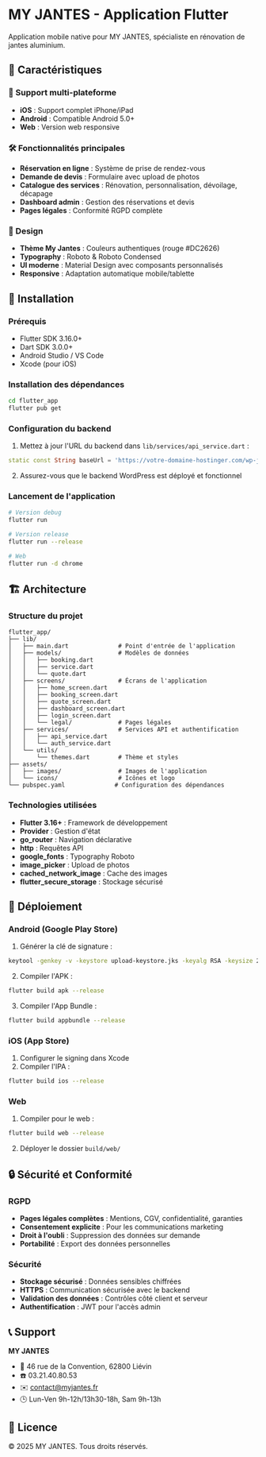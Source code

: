 # MY JANTES - Application Flutter

Application mobile native pour MY JANTES, spécialiste en rénovation de jantes aluminium.

## 🚀 Caractéristiques

### 📱 Support multi-plateforme
- **iOS** : Support complet iPhone/iPad
- **Android** : Compatible Android 5.0+
- **Web** : Version web responsive

### 🛠️ Fonctionnalités principales
- **Réservation en ligne** : Système de prise de rendez-vous
- **Demande de devis** : Formulaire avec upload de photos
- **Catalogue des services** : Rénovation, personnalisation, dévoilage, décapage
- **Dashboard admin** : Gestion des réservations et devis
- **Pages légales** : Conformité RGPD complète

### 🎨 Design
- **Thème My Jantes** : Couleurs authentiques (rouge #DC2626)
- **Typography** : Roboto & Roboto Condensed
- **UI moderne** : Material Design avec composants personnalisés
- **Responsive** : Adaptation automatique mobile/tablette

## 🔧 Installation

### Prérequis
- Flutter SDK 3.16.0+
- Dart SDK 3.0.0+
- Android Studio / VS Code
- Xcode (pour iOS)

### Installation des dépendances
```bash
cd flutter_app
flutter pub get
```

### Configuration du backend
1. Mettez à jour l'URL du backend dans `lib/services/api_service.dart` :
```dart
static const String baseUrl = 'https://votre-domaine-hostinger.com/wp-json/myjantes/v1';
```

2. Assurez-vous que le backend WordPress est déployé et fonctionnel

### Lancement de l'application
```bash
# Version debug
flutter run

# Version release
flutter run --release

# Web
flutter run -d chrome
```

## 🏗️ Architecture

### Structure du projet
```
flutter_app/
├── lib/
│   ├── main.dart              # Point d'entrée de l'application
│   ├── models/                # Modèles de données
│   │   ├── booking.dart
│   │   ├── service.dart
│   │   └── quote.dart
│   ├── screens/               # Écrans de l'application
│   │   ├── home_screen.dart
│   │   ├── booking_screen.dart
│   │   ├── quote_screen.dart
│   │   ├── dashboard_screen.dart
│   │   ├── login_screen.dart
│   │   └── legal/             # Pages légales
│   ├── services/              # Services API et authentification
│   │   ├── api_service.dart
│   │   └── auth_service.dart
│   └── utils/
│       └── themes.dart        # Thème et styles
├── assets/
│   ├── images/                # Images de l'application
│   └── icons/                 # Icônes et logo
└── pubspec.yaml              # Configuration des dépendances
```

### Technologies utilisées
- **Flutter 3.16+** : Framework de développement
- **Provider** : Gestion d'état
- **go_router** : Navigation déclarative
- **http** : Requêtes API
- **google_fonts** : Typography Roboto
- **image_picker** : Upload de photos
- **cached_network_image** : Cache des images
- **flutter_secure_storage** : Stockage sécurisé

## 🚀 Déploiement

### Android (Google Play Store)
1. Générer la clé de signature :
```bash
keytool -genkey -v -keystore upload-keystore.jks -keyalg RSA -keysize 2048 -validity 10000 -alias upload
```

2. Compiler l'APK :
```bash
flutter build apk --release
```

3. Compiler l'App Bundle :
```bash
flutter build appbundle --release
```

### iOS (App Store)
1. Configurer le signing dans Xcode
2. Compiler l'IPA :
```bash
flutter build ios --release
```

### Web
1. Compiler pour le web :
```bash
flutter build web --release
```

2. Déployer le dossier `build/web/`

## 🔒 Sécurité et Conformité

### RGPD
- **Pages légales complètes** : Mentions, CGV, confidentialité, garanties
- **Consentement explicite** : Pour les communications marketing
- **Droit à l'oubli** : Suppression des données sur demande
- **Portabilité** : Export des données personnelles

### Sécurité
- **Stockage sécurisé** : Données sensibles chiffrées
- **HTTPS** : Communication sécurisée avec le backend
- **Validation des données** : Contrôles côté client et serveur
- **Authentification** : JWT pour l'accès admin

## 📞 Support

**MY JANTES**
- 📍 46 rue de la Convention, 62800 Liévin
- ☎️ 03.21.40.80.53
- ✉️ contact@myjantes.fr
- 🕒 Lun-Ven 9h-12h/13h30-18h, Sam 9h-13h

## 📝 Licence

© 2025 MY JANTES. Tous droits réservés.